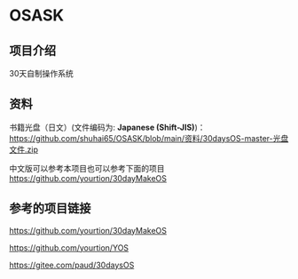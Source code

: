 # OSASK

## 项目介绍

30天自制操作系统

## 资料

书籍光盘（日文）(文件编码为: **Japanese (Shift-JIS)**)：
 https://github.com/shuhai65/OSASK/blob/main/资料/30daysOS-master-光盘文件.zip 

中文版可以参考本项目也可以参考下面的项目
https://github.com/yourtion/30dayMakeOS

## 参考的项目链接

https://github.com/yourtion/30dayMakeOS

https://github.com/yourtion/YOS

https://gitee.com/paud/30daysOS


